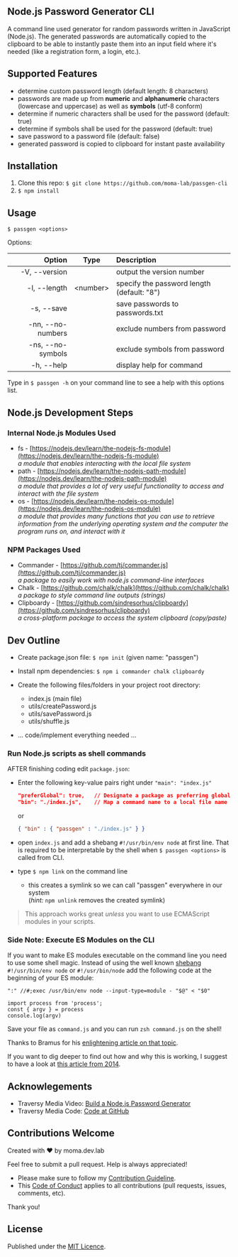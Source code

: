 ## Node.js Password Generator CLI

A command line used generator for random passwords written in JavaScript (Node.js). The generated passwords are automatically copied to the clipboard to be able to instantly paste them into an input field where it's needed (like a registration form, a login, etc.).

## Supported Features

* determine custom password length (default length: 8 characters)
* passwords are made up from **numeric** and **alphanumeric** characters (lowercase and uppercase) as well as **symbols** (utf-8 conform)
* determine if numeric characters shall be used for the password (default: true)
* determine if symbols shall be used for the password (default: true)
* save password to a password file (default: false)
* generated password is copied to clipboard for instant paste availability

## Installation

1. Clone this repo: `$ git clone https://github.com/moma-lab/passgen-cli`
2. `$ npm install`

## Usage

`$ passgen <options>`

Options:

|            Option |    Type    | Description                                |
| ----------------: | :--------: | :----------------------------------------- |
|     -V, --version |            | output the version number                  |
|      -l, --length | \<number\> | specify the password length (default: "8") |
|        -s, --save |            | save passwords to passwords.txt            |
| -nn, --no-numbers |            | exclude numbers from password              |
| -ns, --no-symbols |            | exclude symbols from password              |
|        -h, --help |            | display help for command                   |

Type in `$ passgen -h` on your command line to see a help with this options list.

## Node.js Development Steps
### Internal Node.js Modules Used

* fs - [https://nodejs.dev/learn/the-nodejs-fs-module](https://nodejs.dev/learn/the-nodejs-fs-module)<br />
  *a module that enables interacting with the local file system*
* path - [https://nodejs.dev/learn/the-nodejs-path-module](https://nodejs.dev/learn/the-nodejs-path-module)<br />
  *a module that provides a lot of very useful functionality to access and interact with the file system*
* os - [https://nodejs.dev/learn/the-nodejs-os-module](https://nodejs.dev/learn/the-nodejs-os-module)<br />
  *a module that provides many functions that you can use to retrieve information from the underlying operating system and the computer the program runs on, and interact with it*

### NPM Packages Used

* Commander - [https://github.com/tj/commander.js](https://github.com/tj/commander.js)<br />
  *a package to easily work with node.js command-line interfaces*
* Chalk - [https://github.com/chalk/chalk](https://github.com/chalk/chalk)<br />
  *a package to style command line outputs (strings)*
* Clipboardy - [https://github.com/sindresorhus/clipboardy](https://github.com/sindresorhus/clipboardy)<br />
  *a cross-platform package to access the system clipboard (copy/paste)*

## Dev Outline

* Create package.json file: `$ npm init` (given name: "passgen")
* Install npm dependencies: `$ npm i commander chalk clipboardy`
* Create the  following files/folders in your project root directory:
  * index.js (main file)
  * utils/createPassword.js
  * utils/savePassword.js
  * utils/shuffle.js

* ... code/implement everything needed ...

### Run Node.js scripts as shell commands

AFTER finishing coding edit `package.json`:
* Enter the following key-value pairs right under `"main": "index.js"`

  ```json
  "preferGlobal": true,   // Designate a package as preferring global installation
  "bin": "./index.js",    // Map a command name to a local file name (=install an executable into the PATH and create a symlink using "npm link")
  ```
  or
  ```json
  { "bin" : { "passgen" : "./index.js" } }
  ```

* open `index.js` and add a shebang `#!/usr/bin/env node` at first line. That is required to be interpretable by the shell when `$ passgen <options>` is called from CLI.

* type `$ npm link` on the command line
  * this creates a symlink so we can call "passgen" everywhere in our system<br /> (*hint:* `npm unlink` removes the created symlink)

> This approach works great *unless* you want to use ECMAScript modules in your scripts.

### Side Note: Execute ES Modules on the CLI

If you want to make ES modules executable on the command line you need to use some shell magic. Instead of using the well known [shebang](https://en.wikipedia.org/wiki/Shebang_(Unix)) `#!/usr/bin/env node` or `#!/usr/bin/node` add the following code at the beginning of your ES module:

```JS
":" //#;exec /usr/bin/env node --input-type=module - "$@" < "$0"

import process from 'process';
const { argv } = process
console.log(argv)
```

Save your file as `command.js` and you can run `zsh command.js` on the shell!

Thanks to Bramus for his [enlightening article on that topic](https://www.bram.us/2021/07/28/execute-es-modules-on-the-cli/).

If you want to dig deeper to find out how and why this is working, I suggest to have a look at [this article from 2014](http://sambal.org/2014/02/passing-options-node-shebang-line/).
## Acknowlegements

* Traversy Media Video: [Build a Node.js Password Generator](https://www.youtube.com/watch?v=3Xx83JAktXk)
* Traversy Media Code: [Code at GitHub](https://github.com/bradtraversy/passgen)

## Contributions Welcome

Created with ♥ by moma.dev.lab<br />

Feel free to submit a pull request. Help is always appreciated!

* Please make sure to follow my [Contribution Guideline](CONTRIBUTING.md). 
* This [Code of Conduct](CODE_OF_CONDUCT.md) applies to all contributions (pull requests, issues, comments, etc).

Thank you!

## License

Published under the [MIT Licence](LICENSE.md).